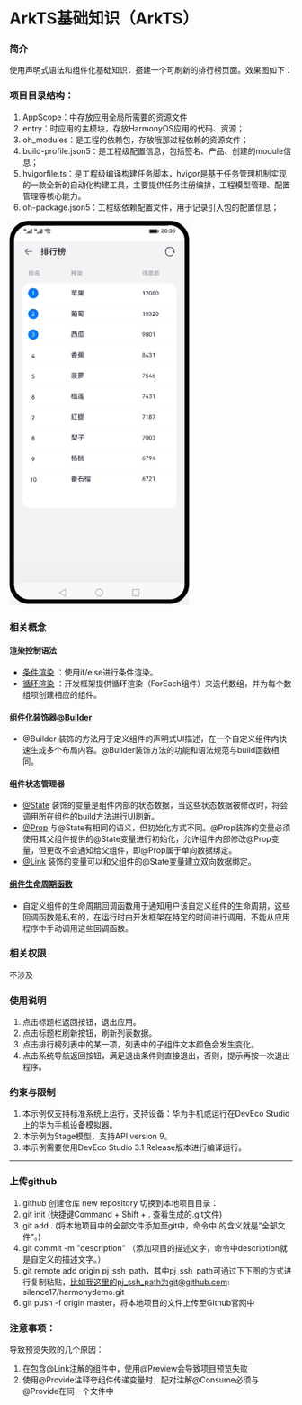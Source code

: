 # ArkTS基础知识（ArkTS）

### 简介

使用声明式语法和组件化基础知识，搭建一个可刷新的排行榜页面。效果图如下：

### 项目目录结构：

1. AppScope：中存放应用全局所需要的资源文件
2. entry：时应用的主模块，存放HarmonyOS应用的代码、资源；
3. oh_modules：是工程的依赖包，存放哦那过程依赖的资源文件；
4. build-profile.json5：是工程级配置信息，包括签名、产品、创建的module信息；
5. hvigorfile.ts：是工程级编译构建任务脚本，hvigor是基于任务管理机制实现的一款全新的自动化构建工具，主要提供任务注册编排，工程模型管理、配置管理等核心能力。
6. oh-package.json5：工程级依赖配置文件，用于记录引入包的配置信息；

![](screenshots/device/screenshots.gif)

### 相关概念

#### 渲染控制语法

- [条件渲染](https://developer.harmonyos.com/cn/docs/documentation/doc-guides-V3/arkts-rendering-control-ifelse-0000001524177637-V3)
  ：使用if/else进行条件渲染。
- [循环渲染](https://developer.harmonyos.com/cn/docs/documentation/doc-guides-V3/arkts-rendering-control-foreach-0000001524537153-V3)
  ：开发框架提供循环渲染（ForEach组件）来迭代数组，并为每个数组项创建相应的组件。

#### [组件化装饰器@Builder](https://developer.harmonyos.com/cn/docs/documentation/doc-guides-V3/arkts-builder-0000001524176981-V3)

- @Builder 装饰的方法用于定义组件的声明式UI描述，在一个自定义组件内快速生成多个布局内容。@Builder装饰方法的功能和语法规范与build函数相同。

#### 组件状态管理器

- [@State](https://developer.harmonyos.com/cn/docs/documentation/doc-guides-V3/arkts-state-0000001474017162-V3)
  装饰的变量是组件内部的状态数据，当这些状态数据被修改时，将会调用所在组件的build方法进行UI刷新。
- [@Prop](https://developer.harmonyos.com/cn/docs/documentation/doc-guides-V3/arkts-prop-0000001473537702-V3)
  与@State有相同的语义，但初始化方式不同。@Prop装饰的变量必须使用其父组件提供的@State变量进行初始化，允许组件内部修改@Prop变量，但更改不会通知给父组件，即@Prop属于单向数据绑定。
- [@Link](https://developer.harmonyos.com/cn/docs/documentation/doc-guides-V3/arkts-link-0000001524297305-V3)
  装饰的变量可以和父组件的@State变量建立双向数据绑定。

#### [组件生命周期函数](https://developer.harmonyos.com/cn/docs/documentation/doc-references-V3/arkts-custom-component-lifecycle-0000001482395076-V3)

- 自定义组件的生命周期回调函数用于通知用户该自定义组件的生命周期，这些回调函数是私有的，在运行时由开发框架在特定的时间进行调用，不能从应用程序中手动调用这些回调函数。

### 相关权限

不涉及

### 使用说明

1. 点击标题栏返回按钮，退出应用。
2. 点击标题栏刷新按钮，刷新列表数据。
3. 点击排行榜列表中的某一项，列表中的子组件文本颜色会发生变化。
4. 点击系统导航返回按钮，满足退出条件则直接退出，否则，提示再按一次退出程序。

### 约束与限制

1. 本示例仅支持标准系统上运行，支持设备：华为手机或运行在DevEco Studio上的华为手机设备模拟器。
2. 本示例为Stage模型，支持API version 9。
3. 本示例需要使用DevEco Studio 3.1 Release版本进行编译运行。

-----------------

### 上传github

1. github 创建仓库 new repository
   切换到本地项目目录：
2. git init (快捷键Command + Shift + . 查看生成的.git文件)
3. git add . (将本地项目中的全部文件添加至git中，命令中.的含义就是“全部文件”。)
4. git commit -m "description" （添加项目的描述文字，命令中description就是自定义的描述文字。）
5. git remote add origin
   pj_ssh_path，其中pj_ssh_path可通过下下图的方式进行复制粘贴，比如我这里的pj_ssh_path为git@github.com:
   silence17/harmonydemo.git
6. git push -f origin master，将本地项目的文件上传至Github官网中

### 注意事项：
导致预览失败的几个原因：
1. 在包含@Link注解的组件中，使用@Preview会导致项目预览失败
2. 使用@Provide注释夸组件传递变量时，配对注解@Consume必须与@Provide在同一个文件中



